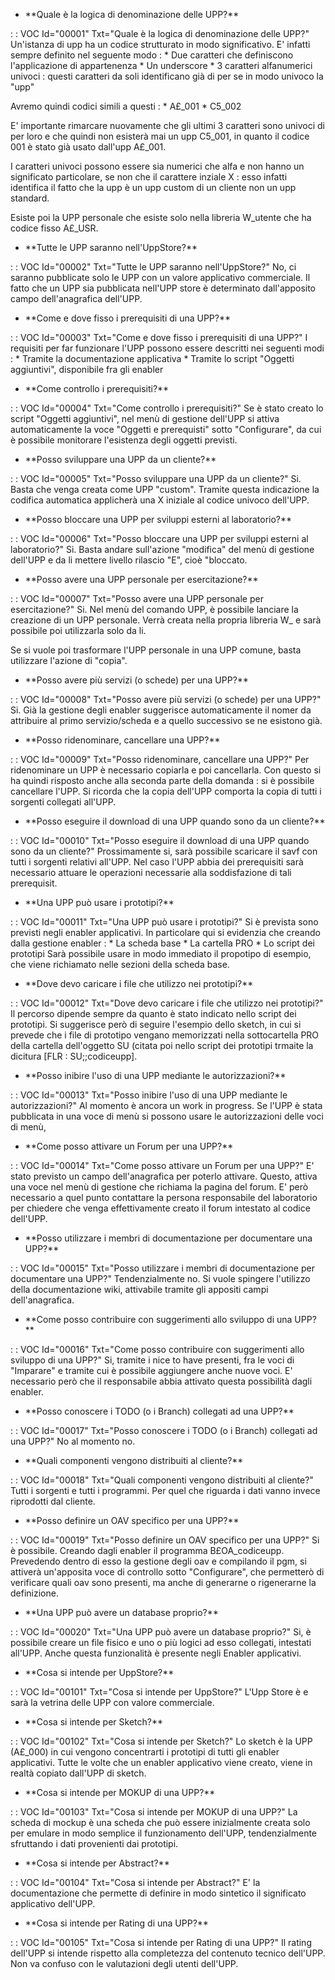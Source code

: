 - \*\*Quale è la logica di denominazione delle UPP?\*\*

 :  : VOC Id="00001" Txt="Quale è la logica di denominazione delle UPP?"
Un'istanza di upp ha un codice strutturato in modo significativo. E' infatti sempre definito nel seguente modo : 
\* Due caratteri che definiscono l'applicazione di appartenenza
\* Un underscore
\* 3 caratteri alfanumerici univoci :  questi caratteri da soli identificano già di per se in modo univoco la "upp"

Avremo quindi codici simili a questi : 
\* A£_001
\* C5_002

E' importante rimarcare nuovamente che gli ultimi 3 caratteri sono univoci di per loro e che quindi non esisterà mai un upp C5_001, in quanto il codice 001 è stato già usato dall'upp A£_001.

I caratteri univoci possono essere sia numerici che alfa e non hanno un significato particolare, se non che il carattere inziale X :  esso infatti identifica il fatto che la upp è un upp custom di un cliente non un upp standard.

Esiste poi la UPP personale che esiste solo nella libreria W_utente che ha codice fisso A£_USR.

- \*\*Tutte le UPP saranno nell'UppStore?\*\*

 :  : VOC Id="00002" Txt="Tutte le UPP saranno nell'UppStore?"
No, ci saranno pubblicate solo le UPP con un valore applicativo commerciale. Il fatto che un UPP sia pubblicata nell'UPP store è determinato dall'apposito campo dell'anagrafica dell'UPP.

- \*\*Come e dove fisso i prerequisiti di una UPP?\*\*

 :  : VOC Id="00003" Txt="Come e dove fisso i prerequisiti di una UPP?"
I requisiti per far funzionare l'UPP possono essere descritti nei seguenti modi : 
\* Tramite la documentazione applicativa
\* Tramite lo script "Oggetti aggiuntivi", disponibile fra gli enabler

- \*\*Come controllo i prerequisiti?\*\*

 :  : VOC Id="00004" Txt="Come controllo i prerequisiti?"
Se è stato creato lo script "Oggetti aggiuntivi", nel menù di gestione dell'UPP si attiva automaticamente la voce "Oggetti e prerequisti" sotto "Configurare", da cui è possibile monitorare l'esistenza degli oggetti previsti.

- \*\*Posso sviluppare una UPP da un cliente?\*\*

 :  : VOC Id="00005" Txt="Posso sviluppare una UPP da un cliente?"
Si. Basta che venga creata come UPP "custom". Tramite questa indicazione la codifica automatica applicherà una X iniziale al codice univoco dell'UPP.

- \*\*Posso bloccare una UPP per sviluppi esterni al laboratorio?\*\*

 :  : VOC Id="00006" Txt="Posso bloccare una UPP per sviluppi esterni al laboratorio?"
Si. Basta andare sull'azione "modifica" del menù di gestione dell'UPP e da li mettere livello rilascio "E", cioè "bloccato.

- \*\*Posso avere una UPP personale per esercitazione?\*\*

 :  : VOC Id="00007" Txt="Posso avere una UPP personale per esercitazione?"
Si. Nel menù del comando UPP, è possibile lanciare la creazione di un UPP personale. Verrà creata nella propria libreria W_ e sarà possibile poi utilizzarla solo da li.

Se si vuole poi trasformare l'UPP personale in una UPP comune, basta utilizzare l'azione di "copia".

- \*\*Posso avere più servizi (o schede) per una UPP?\*\*

 :  : VOC Id="00008" Txt="Posso avere più servizi (o schede) per una UPP?"
Si. Già la gestione degli enabler suggerisce automaticamente il nomer da attribuire al primo servizio/scheda e a quello successivo se ne esistono già.

- \*\*Posso ridenominare, cancellare una UPP?\*\*

 :  : VOC Id="00009" Txt="Posso ridenominare, cancellare una UPP?"
Per ridenominare un UPP è necessario copiarla e poi cancellarla. Con questo si ha quindi risposto anche alla seconda parte della domanda :  si è possibile cancellare l'UPP.
Si ricorda che la copia dell'UPP comporta la copia di tutti i sorgenti collegati all'UPP.

- \*\*Posso eseguire il download di una UPP quando sono da un cliente?\*\*

 :  : VOC Id="00010" Txt="Posso eseguire il download di una UPP quando sono da un cliente?"
Prossimamente si, sarà possibile scaricare il savf con tutti i sorgenti relativi all'UPP. Nel caso l'UPP abbia dei prerequisiti sarà necessario attuare le operazioni necessarie alla soddisfazione di tali prerequisit.

- \*\*Una UPP può usare i prototipi?\*\*

 :  : VOC Id="00011" Txt="Una UPP può usare i prototipi?"
Si è prevista sono previsti negli enabler applicativi. In particolare qui si evidenzia che creando dalla gestione enabler : 
\* La scheda base
\* La cartella PRO
\* Lo script dei prototipi
Sarà possibile usare in modo immediato il propotipo di esempio, che viene richiamato nelle sezioni della scheda base.

- \*\*Dove devo caricare i file che utilizzo nei prototipi?\*\*

 :  : VOC Id="00012" Txt="Dove devo caricare i file che utilizzo nei prototipi?"
Il percorso dipende sempre da quanto è stato indicato nello script dei prototipi. Si suggerisce però di seguire l'esempio dello sketch, in cui si prevede che i file di prototipo vengano memorizzati nella sottocartella PRO della cartella dell'oggetto SU (citata poi nello script dei prototipi trmaite la dicitura [FLR : SU;;codiceupp].

- \*\*Posso inibire l'uso di una UPP mediante le autorizzazioni?\*\*

 :  : VOC Id="00013" Txt="Posso inibire l'uso di una UPP mediante le autorizzazioni?"
Al momento è ancora un work in progress. Se l'UPP è stata pubblicata in una voce di menù si possono usare le autorizzazioni delle voci di menù,

- \*\*Come posso attivare un Forum per una UPP?\*\*

 :  : VOC Id="00014" Txt="Come posso attivare un Forum per una UPP?"
E' stato previsto un campo dell'anagrafica per poterlo attivare. Questo, attiva una voce nel menù di gestione che richiama la pagina del forum. E' però necessario a quel punto contattare la persona responsabile del laboratorio per chiedere che venga effettivamente creato il forum intestato al codice dell'UPP.

- \*\*Posso utilizzare i membri di documentazione per documentare una UPP?\*\*

 :  : VOC Id="00015" Txt="Posso utilizzare i membri di documentazione per documentare una UPP?"
Tendenzialmente no. Si vuole spingere l'utilizzo della documentazione wiki, attivabile tramite gli appositi campi dell'anagrafica.

- \*\*Come posso contribuire con suggerimenti allo sviluppo di una UPP?\*\*

 :  : VOC Id="00016" Txt="Come posso contribuire con suggerimenti allo sviluppo di una UPP?"
Si, tramite i nice to have presenti, fra le voci di "Imparare" e tramite cui è possibile aggiungere anche nuove voci. E' necessario però che il responsabile abbia attivato questa possibilità dagli enabler.

- \*\*Posso conoscere i TODO (o i Branch) collegati ad una UPP?\*\*

 :  : VOC Id="00017" Txt="Posso conoscere i TODO (o i Branch) collegati ad una UPP?"
No al momento no.

- \*\*Quali componenti vengono distribuiti al cliente?\*\*

 :  : VOC Id="00018" Txt="Quali componenti vengono distribuiti al cliente?"
Tutti i sorgenti e tutti i programmi. Per quel che riguarda i dati vanno invece riprodotti dal cliente.

- \*\*Posso definire un OAV specifico per una UPP?\*\*

 :  : VOC Id="00019" Txt="Posso definire un OAV specifico per una UPP?"
Si è possibile. Creando dagli enabler il programma B£OA_codiceupp. Prevedendo dentro di esso la gestione degli oav e compilando il pgm, si attiverà un'apposita voce di controllo sotto "Configurare", che permetterò di verificare quali oav sono presenti, ma anche di generarne o rigenerarne la definizione.

- \*\*Una UPP può avere un database proprio?\*\*

 :  : VOC Id="00020" Txt="Una UPP può avere un database proprio?"
Si, è possibile creare un file fisico e uno o più logici ad esso collegati, intestati all'UPP. Anche questa funzionalità è presente negli Enabler applicativi.

- \*\*Cosa si intende per UppStore?\*\*

 :  : VOC Id="00101" Txt="Cosa si intende per UppStore?"
L'Upp Store è e sarà la vetrina delle UPP con valore commerciale.

- \*\*Cosa si intende per Sketch?\*\*

 :  : VOC Id="00102" Txt="Cosa si intende per Sketch?"
Lo sketch è la UPP (A£_000) in cui vengono concentrarti i prototipi di tutti gli enabler applicativi. Tutte le volte che un enabler applicativo viene creato, viene in realtà copiato dall'UPP di sketch.

- \*\*Cosa si intende per MOKUP di una UPP?\*\*

 :  : VOC Id="00103" Txt="Cosa si intende per MOKUP di una UPP?"
La scheda di mockup è una scheda che può essere inizialmente creata solo per emulare in modo semplice il funzionamento dell'UPP, tendenzialmente sfruttando i dati provenienti dai prototipi.

- \*\*Cosa si intende per Abstract?\*\*

 :  : VOC Id="00104" Txt="Cosa si intende per Abstract?"
E' la documentazione che permette di definire in modo sintetico il significato applicativo dell'UPP.

- \*\*Cosa si intende per Rating di una UPP?\*\*

 :  : VOC Id="00105" Txt="Cosa si intende per Rating di una UPP?"
Il rating dell'UPP si intende rispetto alla completezza del contenuto tecnico dell'UPP. Non va confuso con le valutazioni degli utenti dell'UPP.
